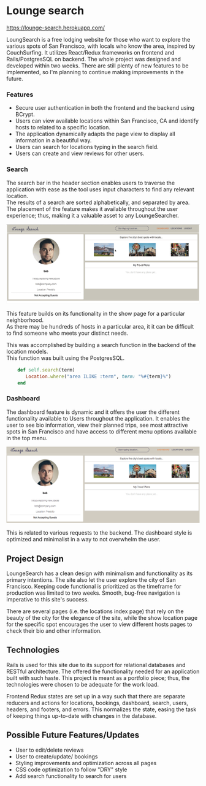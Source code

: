 # Lounge search

https://lounge-search.herokuapp.com/

LoungSearch is a free lodging website for those who want to explore the various spots of San Francisco, 
with locals who know the area, inspired by CouchSurfing. 
It utilizes React/Redux frameworks on frontend and Rails/PostgresSQL on backend.
The whole project was designed and developed within two weeks.
There are still plenty of new features to be implemented, so I'm planning to continue making improvements in the future.

### Features
* Secure user authentication in both the frontend and the backend using BCrypt.
* Users can view available locations within San Francisco, CA and identify hosts to related to a specific location.
* The application dynamically adapts the page view to display all information in a beautiful way.
* Users can search for locations typing in the search field.
* Users can create and view reviews for other users.

### Search

The search bar in the header section enables users to traverse the application with ease as the tool uses input characters to find any relevant location.  
The results of a search are sorted alphabetically, and separated by area.
The placement of the feature makes it available throughout the user experience; thus, making it a valuable asset to any LoungeSearcher. 

![](app/assets/images/lounge-search-1.gif)

This feature builds on its functionality in the show page for a particular neighborhood.  
As there may be hundreds of hosts in a particular area, it it can be difficult to find someone who meets your distinct needs.  

This was accomplished by building a search function in the backend of the location models.  
This function was built using the PostgresSQL.

```ruby
    def self.search(term)
       Location.where("area ILIKE :term", term: "%#{term}%")
    end 
```    
### Dashboard

The dashboard feature is dynamic and it offers the user the different functionality available to Users
 throughout the application. It enables the user to see bio information, view their planned trips, see most attractive spots in San Francisco and have access to different menu options available in the top menu.

![](app/assets/images/lounge-search-dashboard.png)

This is related to various requests to the backend. The dashboard style is optimized and minimalist in a way to not overwhelm the user.  

## Project Design

LoungeSearch has a clean design with minimalism and functionality as its primary intentions. 
The site also let the user explore the city of San Francisco.  Keeping code functional is prioritized as the timeframe for production was limited to two weeks.  Smooth, bug-free navigation is imperative to this site's success.  

There are several pages (i.e. the locations index page) that rely on the beauty of the city for the elegance of the site, while the show location page for the specific spot encourages the user to view different hosts pages 
to check their bio and other information.

## Technologies

Rails is used for this site due to its support for relational databases and RESTful architecture.  The offered the functionality needed for an application built with such haste.  This project is meant as a portfolio piece; thus, the technologies were chosen to be adequate for the work load.

Frontend Redux states are set up in a way such that there are separate reducers and actions for locations, bookings, dashboard, search, users, headers, and footers, and errors. This normalizes the state, easing the task of keeping things up-to-date with changes in the database.

## Possible Future Features/Updates

* User to edit/delete reviews
* User to create/update/ bookings
* Styling improvements and optimization across all pages
* CSS code optimization to follow "DRY" style
* Add search functionality to search for users
